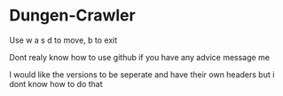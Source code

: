 # Dungen-Crawler

Use w a s d to move, b to exit

Dont realy know how to use github if you have any advice message me

I would like the versions to be seperate and have their own headers but i dont know how to do that

